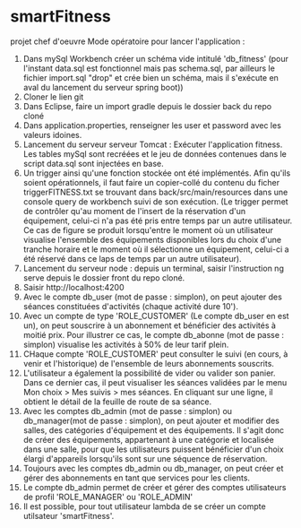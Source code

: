# smartFitness
projet chef d'oeuvre
Mode opératoire pour lancer l'application :
1. Dans mySql Workbench créer un schéma vide intitulé 'db_fitness' (pour l'instant data.sql est fonctionnel mais pas schema.sql, par ailleurs le fichier import.sql "drop" et crée bien un schéma, mais il s'exécute en aval du lancement du serveur spring boot))
2. Cloner le lien git
3. Dans Eclipse, faire un import gradle depuis le dossier back du repo cloné
4. Dans application.properties, renseigner les user et password avec les valeurs idoines.
5. Lancement du serveur serveur Tomcat : Exécuter l'application fitness. Les tables mySql sont recréées et le jeu de données contenues dans le script data.sql sont injectées en base.
6. Un trigger ainsi qu'une fonction stockée ont été implémentés. Afin qu'ils soient opérationnels, il faut faire un copier-collé du contenu du ficher triggerFITNESS.txt se trouvant dans back/src/main/resources dans une console query de workbench suivi de son exécution. (Le trigger permet de contrôler qu'au moment de l'insert de la réservation d'un équipement, celui-ci n'a pas été pris entre temps par un autre utilisateur. Ce cas de figure se produit lorsqu'entre le moment où un utilisateur visualise l'ensemble des équipements disponibles lors du choix d'une tranche horaire et le moment où il sélectionne un équipement, celui-ci a été réservé dans ce laps de temps par un autre utilisateur). 
7. Lancement du serveur node : depuis un terminal, saisir l'instruction ng serve depuis le dossier front du repo cloné.
8. Saisir http://localhost:4200
9. Avec le compte db_user (mot de passe : simplon), on peut ajouter des séances constituées d'activités (chaque activité dure 10').
10. Avec un compte de type 'ROLE_CUSTOMER' (Le compte db_user en est un), on peut souscrire à un abonnement et bénéficier des activités à moitié prix. Pour illustrer ce cas, le compte db_abonne (mot de passe : simplon) visualise les activités à 50% de leur tarif plein.
11. CHaque compte 'ROLE_CUSTOMER' peut consulter le suivi (en cours, à venir et l'historique) de l'ensemble de leurs abonnements souscrits. 
12. L'utilisateur a également la possibilité de vider ou valider son panier. Dans ce dernier cas, il peut visualiser les séances validées par le menu Mon choix > Mes suivis > mes séances. En cliquant sur une ligne, il obtient le détail de la feuille de route de sa séance.
13. Avec les comptes db_admin (mot de passe : simplon) ou db_manager(mot de passe : simplon), on peut ajouter et modifier des salles, des catégories d'équipement et des équipements. Il s'agit donc de créer des équipements, appartenant à une catégorie et localisée dans une salle,  pour que les utilisateurs puissent bénéficier d'un choix élargi d'appareils lorsqu'ils sont sur une séquence de réservation.
14. Toujours avec les comptes db_admin ou db_manager, on peut créer et gérer des abonnements en tant que services pour les clients.
15. Le compte db_admin permet de créer et gérer des comptes utilisateurs de profil 'ROLE_MANAGER' ou 'ROLE_ADMIN'
16. Il est possible, pour tout utilisateur lambda de se créer un compte utilsateur 'smartFitness'.
